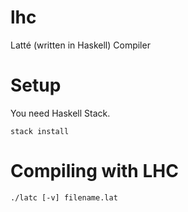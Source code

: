 # lhc
Latté (written in Haskell) Compiler

# Setup

You need Haskell Stack.

```stack install```

# Compiling with LHC

```./latc [-v] filename.lat```
